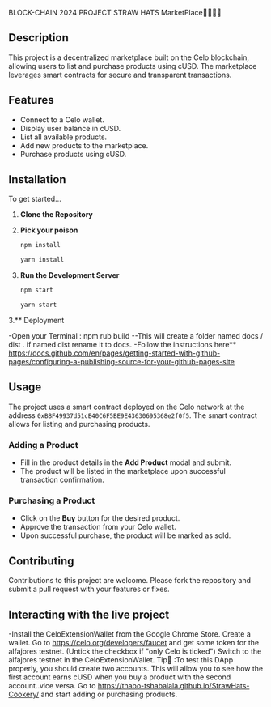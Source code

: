 BLOCK-CHAIN 2024 PROJECT
STRAW HATS MarketPlace🧑‍🍳👩‍🍳 

## Description

This project is a decentralized marketplace built on the Celo blockchain, allowing users to list and purchase products using cUSD. The marketplace leverages smart contracts for secure and transparent transactions.

## Features

- Connect to a Celo wallet.
- Display user balance in cUSD.
- List all available products.
- Add new products to the marketplace.
- Purchase products using cUSD.

## Installation

To get started...

1. **Clone the Repository**

2. **Pick your poison**

   ```bash
   npm install
   ```
    ```bash
   yarn install
   ```

3. **Run the Development Server**

    ```bash
   npm start
   ```
     ```bash
   yarn start
   ```
3.** Deployment 

-Open your Terminal : npm rub build 
  --This will create a folder named docs / dist . if named dist rename it to docs.
-Follow the instructions here** https://docs.github.com/en/pages/getting-started-with-github-pages/configuring-a-publishing-source-for-your-github-pages-site

## Usage

The project uses a smart contract deployed on the Celo network at the address `0xBBF49937d51cE40C6F5BE9E43630695368e2f0f5`. The smart contract allows for listing and purchasing products.

### Adding a Product

- Fill in the product details in the **Add Product** modal and submit.
- The product will be listed in the marketplace upon successful transaction confirmation.

### Purchasing a Product

- Click on the **Buy** button for the desired product.
- Approve the transaction from your Celo wallet.
- Upon successful purchase, the product will be marked as sold.

## Contributing

Contributions to this project are welcome. Please fork the repository and submit a pull request with your features or fixes.

## Interacting with the live project   
-Install the CeloExtensionWallet from the Google Chrome Store.
Create a wallet.
Go to https://celo.org/developers/faucet and get some token for the alfajores testnet. (Untick the checkbox if "only Celo is ticked")
Switch to the alfajores testnet in the CeloExtensionWallet.
Tip💁 :To test this DApp properly, you should create two accounts. This will allow you to see how the first account earns cUSD when you buy a product with the second account..vice versa.
Go to https://thabo-tshabalala.github.io/StrawHats-Cookery/ and start adding or purchasing products.

